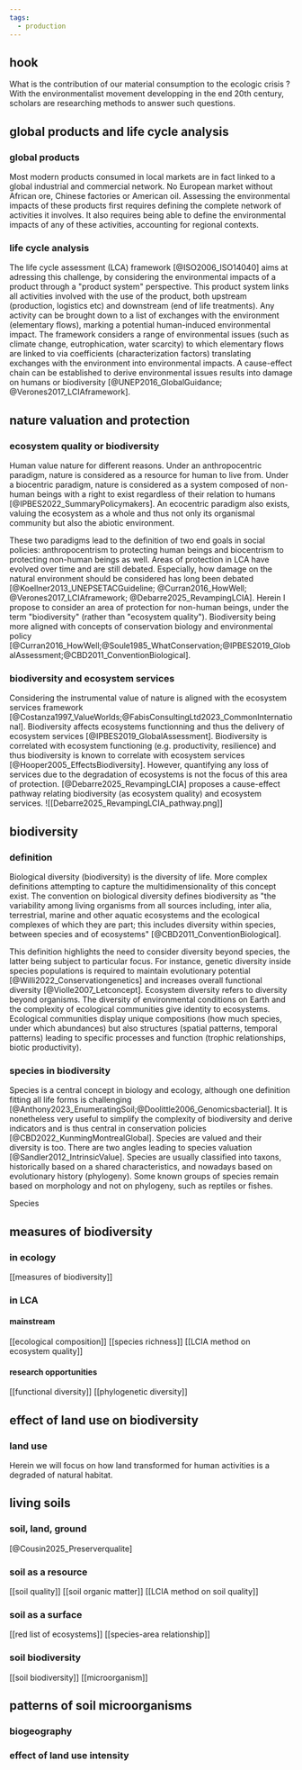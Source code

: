 ```yaml
---
tags:
  - production
---
```

## hook
What is the contribution of our material consumption to the ecologic crisis ? With the environmentalist movement developping in the end 20th century, scholars are researching methods to answer such questions. 
## global products and life cycle analysis
### global products
Most modern products consumed in local markets are in fact linked to a global industrial and commercial network. No European market without African ore, Chinese factories or American oil. Assessing the environmental impacts of these products first requires defining the complete network of activities it involves. It also requires being able to define the environmental impacts of any of these activities, accounting for regional contexts. 
### life cycle analysis
The life cycle assessment (LCA) framework [@ISO2006_ISO14040] aims at adressing this challenge, by considering the environmental impacts of a product through a "product system" perspective. This product system links all activities involved with the use of the product, both upstream (production, logistics etc) and downstream (end of life treatments). Any activity can be brought down to a list of exchanges with the environment (elementary flows), marking a potential human-induced environmental impact. The framework considers a range of environmental issues (such as climate change, eutrophication, water scarcity) to which elementary flows are linked to via coefficients (characterization factors) translating exchanges with the environment into environmental impacts. A cause-effect chain can be established to derive environmental issues results into damage on humans or biodiversity [@UNEP2016_GlobalGuidance; @Verones2017_LCIAframework].
## nature valuation and protection
### ecosystem quality or biodiversity
Human value nature for different reasons. Under an anthropocentric paradigm, nature is considered as a resource for human to live from. Under a biocentric paradigm, nature is considered as a system composed of non-human beings with a right to exist regardless of their relation to humans [@IPBES2022_SummaryPolicymakers]. An ecocentric paradigm also exists, valuing the ecosystem as a whole and thus not only its organismal community but also the abiotic environment.

These two paradigms lead to the definition of two end goals in social policies: anthropocentrism to protecting human beings and biocentrism to protecting non-human beings as well. Areas of protection in LCA have evolved over time and are still debated. Especially, how damage on the natural environment should be considered has long been debated [@Koellner2013_UNEPSETACGuideline; @Curran2016_HowWell; @Verones2017_LCIAframework; @Debarre2025_RevampingLCIA]. Herein I propose to consider an area of protection for non-human beings, under the term "biodiversity" (rather than "ecosystem quality"). Biodiversity being more aligned with concepts of conservation biology and environmental policy [@Curran2016_HowWell;@Soule1985_WhatConservation;@IPBES2019_GlobalAssessment;@CBD2011_ConventionBiological].
### biodiversity and ecosystem services
Considering the instrumental value of nature is aligned with the ecosystem services framework [@Costanza1997_ValueWorlds;@FabisConsultingLtd2023_CommonInternational]. Biodiversity affects ecosystems functionning and thus the delivery of ecosystem services [@IPBES2019_GlobalAssessment]. Biodiversity is correlated with ecosystem functioning (e.g. productivity, resilience) and thus biodiversity is known to correlate with ecosystem services [@Hooper2005_EffectsBiodiversity]. However, quantifying any loss of services due to the degradation of ecosystems is not the focus of this area of protection. [@Debarre2025_RevampingLCIA] proposes a cause-effect pathway relating biodiversity (as ecosystem quality) and ecosystem services.
![[Debarre2025_RevampingLCIA_pathway.png]]
## biodiversity
### definition
Biological diversity (biodiversity) is the diversity of life. More complex definitions attempting to capture the multidimensionality of this concept exist. The convention on biological diversity defines biodiversity as "the variability among living organisms from all sources including, inter alia, terrestrial, marine and other aquatic ecosystems and the ecological complexes of which they are part; this includes diversity within species, between species and of ecosystems" [@CBD2011_ConventionBiological].

This definition highlights the need to consider diversity beyond species, the latter being subject to particular focus. For instance, genetic diversity inside species populations is required to maintain evolutionary potential [@Willi2022_Conservationgenetics] and increases overall functional diversity [@Violle2007_Letconcept]. Ecosystem diversity refers to diversity beyond organisms. The diversity of environmental conditions on Earth and the complexity of ecological communities give identity to ecosystems. Ecological communities display unique compositions (how much species, under which abundances) but also structures (spatial patterns, temporal patterns) leading to specific processes and function (trophic relationships, biotic productivity).
### species in biodiversity
Species is a central concept in biology and ecology, although one definition fitting all life forms is challenging [@Anthony2023_EnumeratingSoil;@Doolittle2006_Genomicsbacterial]. It is nonetheless very useful to simplify the complexity of biodiversity and derive indicators and is thus central in conservation policies [@CBD2022_KunmingMontrealGlobal].
Species are valued and their diversity is too. There are two angles leading to species valuation [@Sandler2012_IntrinsicValue]. Species are usually classified into taxons, historically based on a shared characteristics, and nowadays based on evolutionary history (phylogeny). Some known groups of species remain based on morphology and not on phylogeny, such as reptiles or fishes.

Species
## measures of biodiversity
### in ecology
[[measures of biodiversity]]
### in LCA
#### mainstream
[[ecological composition]]
[[species richness]]
[[LCIA method on ecosystem quality]]
#### research opportunities
[[functional diversity]]
[[phylogenetic diversity]]
## effect of land use on biodiversity
### land use
Herein we will focus on how land transformed for human activities is a degraded of natural habitat.
## living soils
### soil, land, ground
[@Cousin2025_Preserverqualite]
### soil as a resource
[[soil quality]]
[[soil organic matter]]
[[LCIA method on soil quality]]
### soil as a surface
[[red list of ecosystems]]
[[species-area relationship]]
### soil biodiversity
[[soil biodiversity]]
[[microorganism]]
## patterns of soil microorganisms
### biogeography
### effect of land use intensity
